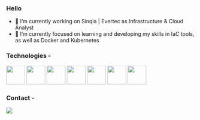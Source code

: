 ### Hello

- 🔭 I’m currently working on Sinqia | Evertec as Infrastructure & Cloud Analyst
- 🌱 I’m currently focused on learning and developing my skills in IaC tools, as well as Docker and Kubernetes

### Technologies - 

<div>
   <img src="https://cdn.jsdelivr.net/gh/devicons/devicon@latest/icons/azure/azure-original.svg" width="50"/>
   <img src="https://cdn.jsdelivr.net/gh/devicons/devicon@latest/icons/amazonwebservices/amazonwebservices-plain-wordmark.svg" width="50"/>
   <img src="https://cdn.jsdelivr.net/gh/devicons/devicon@latest/icons/linux/linux-original.svg" width="50"/>
   <img src="https://cdn.jsdelivr.net/gh/devicons/devicon@latest/icons/terraform/terraform-original.svg" width="50" />
   <img src="https://cdn.jsdelivr.net/gh/devicons/devicon@latest/icons/ansible/ansible-original.svg" width="50"/>
   <img src="https://cdn.jsdelivr.net/gh/devicons/devicon@latest/icons/docker/docker-original.svg" width="50" />
   <img src="https://cdn.jsdelivr.net/gh/devicons/devicon@latest/icons/kubernetes/kubernetes-original.svg" width="50" />      
</div>

### Contact - 
<div>
<a href="https://www.linkedin.com/in/flavioadias">
   <img src="https://img.shields.io/badge/LinkedIn-0077B5?style=for-the-badge&logo=linkedin&logoColor=white" />
</a>
</div>






          
